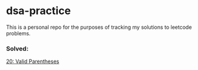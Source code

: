 # dsa-practice

This is a personal repo for the purposes of tracking my solutions to leetcode problems.

### Solved:

[20: Valid Parentheses](https://leetcode.com/problems/valid-parentheses)